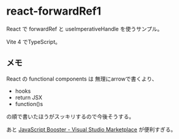 # react-forwardRef1

React で forwardRef と useImperativeHandle を使うサンプル。

Vite 4 でTypeScript。


## メモ

React の functional components は 無理にarrowで書くより、
- hooks
- return JSX
- function()s

の順で書いたほうがスッキリするので今後そうする。

あと [JavaScript Booster - Visual Studio Marketplace](https://marketplace.visualstudio.com/items?itemName=sburg.vscode-javascript-booster) が便利すぎる。
